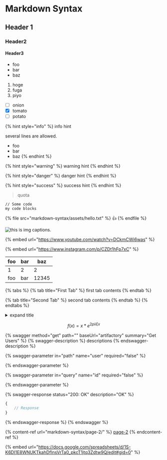 # Markdown Syntax

## Header 1

### Header2

#### Header3

* foo
* bar
* baz

1. hoge
2. fuga
3. piyo

* [ ] onion
* [x] tomato
* [ ] potato

{% hint style="info" %}
info hint

several lines are allowed.

* foo
* bar
* baz
{% endhint %}

{% hint style="warning" %}
warning hint
{% endhint %}

{% hint style="danger" %}
danger hint
{% endhint %}

{% hint style="success" %}
success hint
{% endhint %}

> quota

```
// Some code
my code blocks
```

{% file src="markdown-syntax/assets/hello.txt" %}
:thumbsup:
{% endfile %}

![this is img captions.](markdown-syntax/assets/photo.jpeg)

{% embed url="https://www.youtube.com/watch?v=DCkmCWi6was" %}

{% embed url="https://www.instagram.com/p/CZDt1hFp7xC" %}

<table><thead><tr><th>foo</th><th>bar</th><th data-type="number">baz</th></tr></thead><tbody><tr><td>1</td><td>2</td><td>2</td></tr><tr><td>foo</td><td>bar</td><td>12345</td></tr></tbody></table>

{% tabs %}
{% tab title="First Tab" %}
first tab contents
{% endtab %}

{% tab title="Second Tab" %}
second tab contents
{% endtab %}
{% endtabs %}

<details>

<summary>expand title</summary>

this is expanded content

</details>

$$
f(x) = x * e^{2 pi i \xi x}
$$

{% swagger method="get" path="" baseUrl="artifactory" summary="Get Users" %}
{% swagger-description %}
descriptions
{% endswagger-description %}

{% swagger-parameter in="path" name="user" required="false" %}

{% endswagger-parameter %}

{% swagger-parameter in="query" name="id" required="false" %}

{% endswagger-parameter %}

{% swagger-response status="200: OK" description="OK" %}
```javascript
{
    // Response
}
```
{% endswagger-response %}
{% endswagger %}

{% content-ref url="markdown-syntax/page-2/" %}
[page-2](markdown-syntax/page-2/)
{% endcontent-ref %}

{% embed url="https://docs.google.com/spreadsheets/d/1S-K6DI1E8WNUKTkahDflnsVrTa0_pkcT1jtq3Zdtw9Q/edit#gid=0" %}
